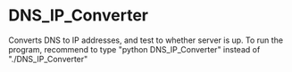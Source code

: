 # DNS_IP_Converter
Converts DNS to IP addresses, and test to whether server is up.
To run the program, recommend to type "python DNS_IP_Converter" instead of "./DNS_IP_Converter"
